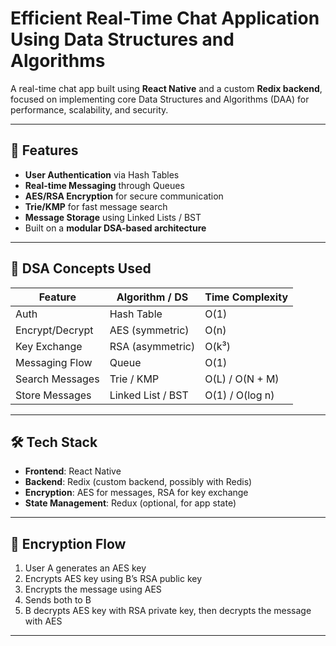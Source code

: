 # Efficient Real-Time Chat Application Using Data Structures and Algorithms

A real-time chat app built using **React Native** and a custom **Redix backend**, focused on implementing core Data Structures and Algorithms (DAA) for performance, scalability, and security.

---

## 🚀 Features

- **User Authentication** via Hash Tables
- **Real-time Messaging** through Queues
- **AES/RSA Encryption** for secure communication
- **Trie/KMP** for fast message search
- **Message Storage** using Linked Lists / BST
- Built on a **modular DSA-based architecture**

---

## 🧠 DSA Concepts Used

| Feature              | Algorithm / DS         | Time Complexity       |
|---------------------|------------------------|------------------------|
| Auth                | Hash Table             | O(1)                  |
| Encrypt/Decrypt     | AES (symmetric)        | O(n)                  |
| Key Exchange        | RSA (asymmetric)       | O(k³)                 |
| Messaging Flow      | Queue                  | O(1)                  |
| Search Messages     | Trie / KMP             | O(L) / O(N + M)       |
| Store Messages      | Linked List / BST      | O(1) / O(log n)       |

---

## 🛠️ Tech Stack

- **Frontend**: React Native
- **Backend**: Redix (custom backend, possibly with Redis)
- **Encryption**: AES for messages, RSA for key exchange
- **State Management**: Redux (optional, for app state)

---

## 🔐 Encryption Flow

1. User A generates an AES key
2. Encrypts AES key using B’s RSA public key
3. Encrypts the message using AES
4. Sends both to B
5. B decrypts AES key with RSA private key, then decrypts the message with AES

---